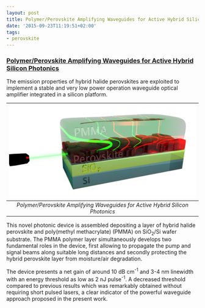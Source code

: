 ```yaml
---
layout: post
title: Polymer/Perovskite Amplifying Waveguides for Active Hybrid Silicon Photonics
date: '2015-09-23T11:19:51+02:00'
tags:
- perovskite
---
```





### [Polymer/Perovskite Amplifying Waveguides for Active Hybrid Silicon Photonics](http://onlinelibrary.wiley.com/doi/10.1002/adma.201503245/abstract)


The emission properties of hybrid halide perovskites are exploited to implement a stable and very low power operation waveguide optical amplifier integrated in a silicon platform.

|  ![](/imgs/inline_nv4hpdsQSR1r9flmj_540.png) |
|:--:|
|*Polymer/Perovskite Amplifying Waveguides for Active Hybrid Silicon Photonics*|

This novel photonic device is assembled depositing a layer of hybrid halide perovskite and poly(methyl methacrylate) (PMMA) on SiO<sub>2</sub>/Si wafer substrate. The PMMA polymer layer simultaneously develops two fundamental roles in the device, first allowing to propagate the pump and signal beams along suitable long distances and secondly protecting the hybrid perovskite layer from moisture/air degradation.

The device presents a net gain of around 10 dB cm<sup>-1</sup> and 3-4 nm linewidth with an energy threshold as low as 2 nJ pulse<sup>-1</sup>. A decreased threshold compared to previous results which was remarkably obtained without requiring short pulsed lasers, a clear indicator of the powerful waveguide approach proposed in the present work.


